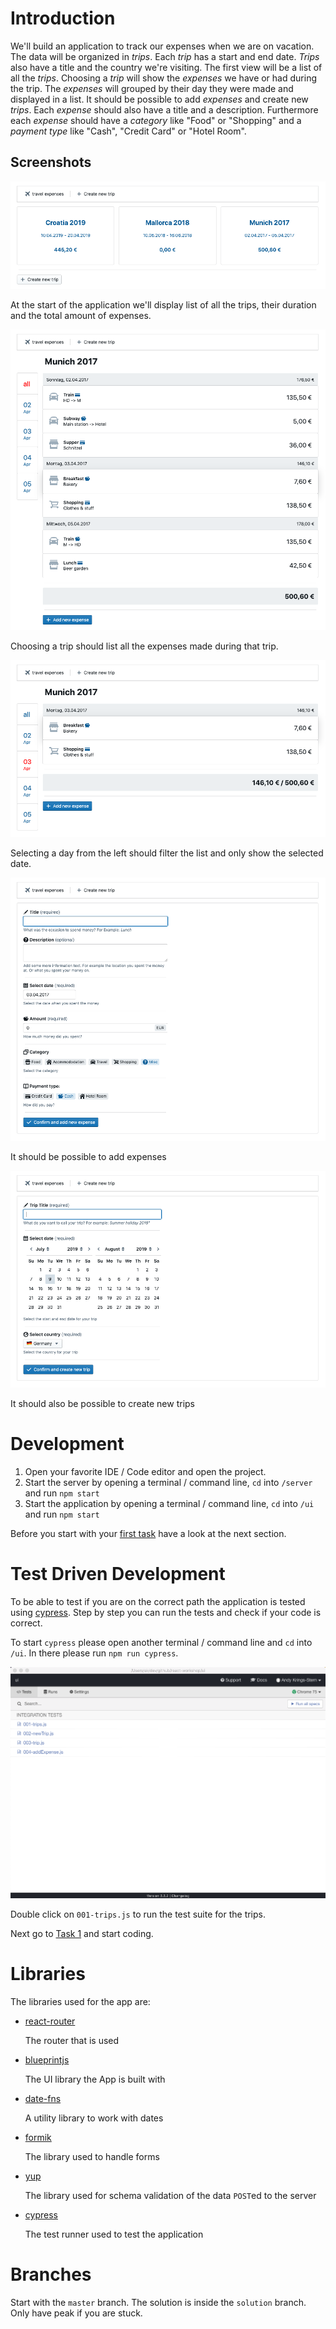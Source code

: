 # Introduction

We'll build an application to track our expenses when we are on vacation. The data will be organized in _trips_. Each _trip_ has a start and end date. _Trips_ also have a title and the country we're visiting. The first view will be a list of all the _trips_. Choosing a _trip_ will show the _expenses_ we have or had during the trip. The _expenses_ will grouped by their day they were made and displayed in a list. It should be possible to add _expenses_ and create new _trips_. Each _expense_ should also have a title and a description. Furthermore each _expense_ should have a _category_ like "Food" or "Shopping" and a _payment type_ like "Cash", "Credit Card" or "Hotel Room".

## Screenshots

![trips](https://raw.githubusercontent.com/ankri/react-workshop/master/tasks/screenshots/trips.png)

At the start of the application we'll display list of all the trips, their duration and the total amount of expenses.

![trip](https://raw.githubusercontent.com/ankri/react-workshop/master/tasks/screenshots/trip.png)

Choosing a trip should list all the expenses made during that trip.

![trip-filtered](https://raw.githubusercontent.com/ankri/react-workshop/master/tasks/screenshots/trip-filtered.png)

Selecting a day from the left should filter the list and only show the selected date.

![add-expense](https://raw.githubusercontent.com/ankri/react-workshop/master/tasks/screenshots/new-expense.png)

It should be possible to add expenses

![new-trip](https://raw.githubusercontent.com/ankri/react-workshop/master/tasks/screenshots/new-trip.png)

It should also be possible to create new trips

# Development

1. Open your favorite IDE / Code editor and open the project.
2. Start the server by opening a terminal / command line, `cd` into `/server` and run `npm start`
3. Start the application by opening a terminal / command line, `cd` into `/ui` and run `npm start`

Before you start with your [first task](https://github.com/ankri/react-workshop/blob/master/tasks/Task-1.md) have a look at the next section.

# Test Driven Development

To be able to test if you are on the correct path the application is tested using [cypress](https://docs.cypress.io/api/api/table-of-contents.html). Step by step you can run the tests and check if your code is correct.

To start `cypress` please open another terminal / command line and `cd` into `/ui`. In there please run `npm run cypress`.

![cypress](https://raw.githubusercontent.com/ankri/react-workshop/master/tasks/screenshots/cypress.png)

Double click on `001-trips.js` to run the test suite for the trips.

Next go to [Task 1](https://github.com/ankri/react-workshop/blob/master/tasks/Task-1.md) and start coding.

# Libraries

The libraries used for the app are:

- [react-router](https://reacttraining.com/react-router/web/guides/quick-start)

  The router that is used

- [blueprintjs](https://blueprintjs.com/docs)

  The UI library the App is built with

- [date-fns](https://date-fns.org/docs/Getting-Started)

  A utility library to work with dates

- [formik](https://jaredpalmer.com/formik/docs/overview)

  The library used to handle forms

- [yup](https://github.com/jquense/yup)

  The library used for schema validation of the data `POST`ed to the server

- [cypress](https://docs.cypress.io/guides/overview/why-cypress.html)

  The test runner used to test the application

# Branches

Start with the `master` branch. The solution is inside the `solution` branch. Only have peak if you are stuck.
